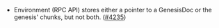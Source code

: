 - Environment (RPC API) stores either a pointer to
  a GenesisDoc or the genesis' chunks, but not both.
  ([\#4235](https://github.com/cometbft/cometbft/pull/4235))